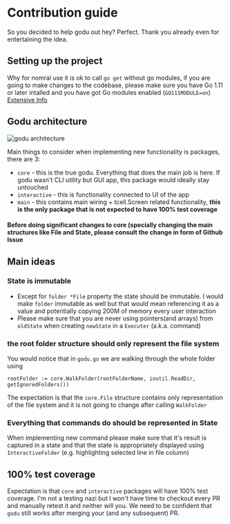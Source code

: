 # Contribution guide
So you decided to help godu out hey? Perfect. Thank you already even for entertaining the idea.

## Setting up the project
Why for nomral use it is ok to call `go get` without go modules, if you are going to make changes to the codebase, please make sure you have Go 1.11 or later intalled and you have got Go modules enabled (`GO111MODULE=on`) [Extensive Info](https://github.com/golang/go/wiki/Modules)

## Godu architecture
![godu architecture](godu_architecture.png)

Main things to consider when implementing new functionality is packages, there are 3:
* `core` - this is the true godu. Everything that does the main job is here. If godu wasn't CLI utility but GUI app, this package would ideally stay untouched
* `interactive` - this is functionality connected to UI of the app
* `main` - this contains main wiring + tcell.Screen related functionality, **this is the only package that is not expected to have 100% test coverage**

#### Before doing significant changes to core (specially changing the main structures like File and State, please consult the change in form of Github Issue

## Main ideas
### State is immutable
- Except for `folder *File` property the state should be immutable. I would make `folder` immutable as well but that would mean referencing it as a value and potentially copying 200M of memory every user interaction
- Please make sure that you are never using pointers(and arrays) from `oldState` when creating `newState` in a `Executer` (a.k.a. command)

### the root folder structure should only represent the file system
You would notice that in `godu.go` we are walking through the whole folder using
```
rootFolder := core.WalkFolder(rootFolderName, ioutil.ReadDir, getIgnoredFolders())
```
The expectation is that the `core.File` structure contains only representation of the file system and it is not going to change after calling `WalkFolder`

### Everything that commands do should be represented in State
When implementing new command please make sure that it's result is captured in a state and that the state is appropriately displayed using `InteractiveFolder` (e.g. highlighting selected line in file column)

## 100% test coverage
Expectation is that `core` and `interactive` packages will have 100% test coverage. I'm not a testing nazi but I won't have time to checkout every PR and manually retest it and neither will you. We need to be confident that `godu` still works after merging your (and any subsequent) PR.
